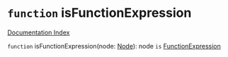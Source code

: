 # `function` isFunctionExpression

[Documentation Index](../README.md)

`function` isFunctionExpression(node: [Node](../interface.Node/README.md)): node `is` [FunctionExpression](../interface.FunctionExpression/README.md)

